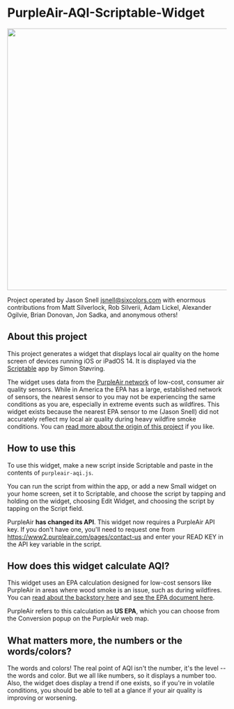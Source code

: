 # PurpleAir-AQI-Scriptable-Widget

<img src="https://sixcolors.com/wp-content/uploads/2021/08/new-aqi.jpg" width="600" />



Project operated by Jason Snell <jsnell@sixcolors.com> with enormous contributions from Matt Silverlock, Rob Silverii, Adam Lickel, Alexander Ogilvie, Brian Donovan, Jon Sadka, and anonymous others!

## About this project

This project generates a widget that displays local air quality on the home screen of devices running iOS or iPadOS 14. It is displayed via the [Scriptable](https://scriptable.app) app by Simon Støvring.

The widget uses data from the [PurpleAir network](https://www2.purpleair.com) of low-cost, consumer air quality sensors. While in America the EPA has a large, established network of sensors, the nearest sensor to you may not be experiencing the same conditions as you are, especially in extreme events such as wildfires. This widget exists because the nearest EPA sensor to me (Jason Snell) did not accurately reflect my local air quality during heavy wildfire smoke conditions. You can [read more about the origin of this project](https://sixcolors.com/post/2020/08/how-bad-is-the-air-out-there/) if you like.

## How to use this

To use this widget, make a new script inside Scriptable and paste in the contents of `purpleair-aqi.js`. 

You can run the script from within the app, or add a new Small widget on your home screen, set it to Scriptable, and choose the script by tapping and holding on the widget, choosing Edit Widget, and choosing the script by tapping on the Script field. 

PurpleAir **has changed its API**. This widget now requires a PurpleAir API key. If you don't have one, you'll need to request one from <https://www2.purpleair.com/pages/contact-us> and enter your READ KEY in the API key variable in the script.

## How does this widget calculate AQI?

This widget uses an EPA calculation designed for low-cost sensors like PurpleAir in areas where wood smoke is an issue, such as during wildfires. You can [read about the backstory here](https://thebolditalic.com/understanding-purpleair-vs-airnow-gov-measurements-of-wood-smoke-pollution-562923a55226) and [see the EPA document here](https://cfpub.epa.gov/si/si_public_record_report.cfm?dirEntryId=349513&Lab=CEMM&simplesearch=0&showcriteria=2&sortby=pubDate&timstype=&datebeginpublishedpresented=08/25/2018).

PurpleAir refers to this calculation as **US EPA**, which you can choose from the Conversion popup on the PurpleAir web map.

## What matters more, the numbers or the words/colors?

The words and colors! The real point of AQI isn't the number, it's the level -- the words and color. But we all like numbers, so it displays a number too. Also, the widget does display a trend if one exists, so if you're in volatile conditions, you should be able to tell at a glance if your air quality is improving or worsening.
